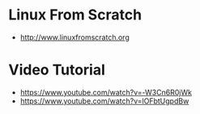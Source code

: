 # Linux From Scratch

* http://www.linuxfromscratch.org

# Video Tutorial 

* https://www.youtube.com/watch?v=-W3Cn6R0jWk
* https://www.youtube.com/watch?v=lOFbtUgpdBw
